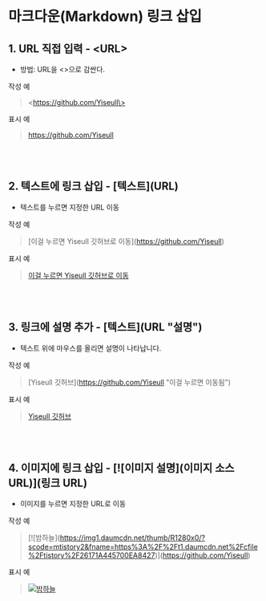 # 마크다운(Markdown) 링크 삽입

## 1. URL 직접 입력 - \<URL\>

+ 방법: URL을 <>으로 감싼다. 

작성 예
> \<https://github.com/Yiseull\>

표시 예
> <https://github.com/Yiseull>


<br><br>

## 2. 텍스트에 링크 삽입 - \[텍스트\](URL)

+ 텍스트를 누르면 지정한 URL 이동

작성 예
> \[이걸 누르면 Yiseull 깃허브로 이동](https://github.com/Yiseull)

표시 예
> [이걸 누르면 Yiseull 깃허브로 이동](https://github.com/Yiseull)

<br><br>

## 3. 링크에 설명 추가 - \[텍스트\](URL "설명")

+ 텍스트 위에 마우스를 올리면 설명이 나타납니다.

작성 예
> \[Yiseull 깃허브](https://github.com/Yiseull "이걸 누르면 이동됨")

표시 예
> [Yiseull 깃허브](https://github.com/Yiseull "이걸 누르면 이동됨")

<br><br>

## 4. 이미지에 링크 삽입 - [![이미지 설명](이미지 소스 URL)](링크 URL)

+ 이미지를 누르면 지정한 URL로 이동

작성 예
> \[![밤하늘]\(https://img1.daumcdn.net/thumb/R1280x0/?scode=mtistory2&fname=https%3A%2F%2Ft1.daumcdn.net%2Fcfile%2Ftistory%2F26171A445700EA8427)](https://github.com/Yiseull)

표시 예
> [![밤하늘](https://img1.daumcdn.net/thumb/R1280x0/?scode=mtistory2&fname=https%3A%2F%2Ft1.daumcdn.net%2Fcfile%2Ftistory%2F26171A445700EA8427)](https://github.com/Yiseull)